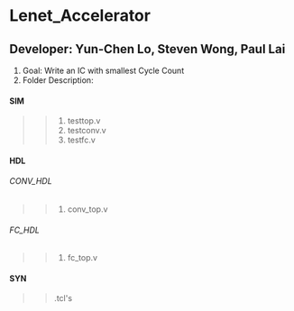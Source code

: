 # Lenet_Accelerator
## Developer: Yun-Chen Lo, Steven Wong, Paul Lai
1. Goal: Write an IC with smallest Cycle Count
2. Folder Description:

#### SIM
> > 1. testtop.v
> > 2. testconv.v
> > 3. testfc.v
#### HDL
###### CONV_HDL
> > 1. conv_top.v
###### FC_HDL
> > 1. fc_top.v
#### SYN
> > .tcl's